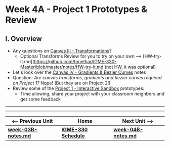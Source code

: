# Week 4A - Project 1 Prototypes & Review

## I. Overview
- Any questions on [Canvas III - Transformations](https://github.com/tonethar/IGME-330-Master/blob/master/notes/canvas-3.md)?
  - Optional Transforms Review for you to try on your own --> [HW-try-it.md](https://github.com/tonethar/IGME-330-Master/blob/master/notes/HW-try-it.md  (not HW, it was optional)
- Let's look over the [Canvas IV - Gradients & Bezier Curves](https://github.com/tonethar/IGME-330-Master/blob/master/notes/canvas-4.md) notes
- Question: *Are canvas transforms, gradients and bezier curves required on Project 1?* Nope! (But they are on Project 2!)
- Review some of the [Project 1 - Interactive Sandbox](../projects/project-1.md) prototypes:
  - Time allowing, share your project with your classroom neighbors and get some feedback



<hr><hr>

| <-- Previous Unit | Home | Next Unit -->
| --- | --- | --- 
| [**week-03B-notes.md**](week-03B-notes.md)     |  [**IGME-330 Schedule**](../schedule.md) | [**week-04B-notes.md**](week-04B-notes.md)
